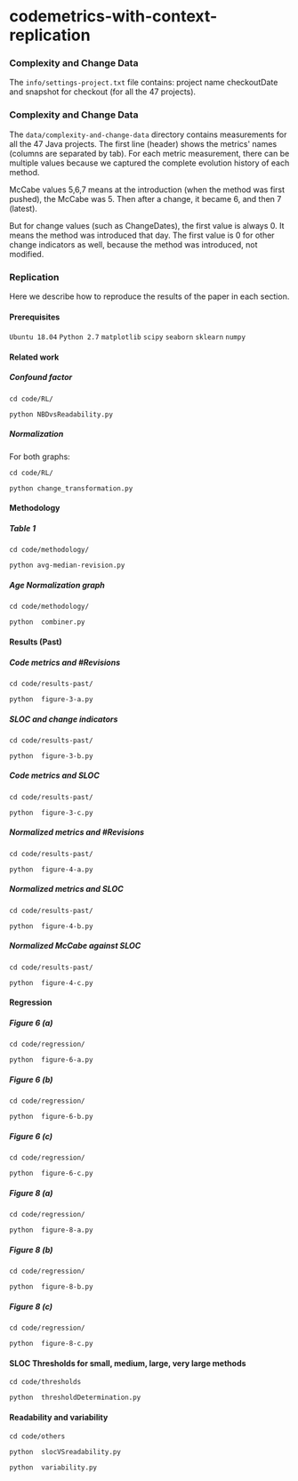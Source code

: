 # codemetrics-with-context-replication

### Complexity and Change Data

The `info/settings-project.txt` file contains: project name checkoutDate  and snapshot for checkout (for all the 47 projects).

### Complexity and Change Data

The `data/complexity-and-change-data` directory contains measurements for all the 47 Java projects. 
The first line (header) shows the metrics' names (columns are separated by tab). For each metric measurement, there can be multiple values because we captured the complete evolution history of each method. 

McCabe values 5,6,7 means at the introduction (when the method was first pushed), the McCabe was 5. Then after a change, it became 6, and then 7 (latest).   

But for change values (such as ChangeDates), the first value is always 0. It means the method was introduced that day. The first value is 0 for other change indicators as well, because the method was introduced, not modified.  


### Replication
Here we describe how to reproduce the results of the paper in each section.

#### Prerequisites

`Ubuntu 18.04`
`Python 2.7`
`matplotlib`
`scipy`
`seaborn`
`sklearn`
`numpy`


#### Related work

##### Confound factor

`cd code/RL/`

`python NBDvsReadability.py`

##### Normalization
For both graphs:

`cd code/RL/`

`python change_transformation.py`

#### Methodology

##### Table 1

`cd code/methodology/`

`python avg-median-revision.py`

##### Age Normalization graph

`cd code/methodology/`

`python  combiner.py`

#### Results (Past)

#####  Code metrics and #Revisions

`cd code/results-past/`

`python  figure-3-a.py`

#####  SLOC and change indicators

`cd code/results-past/`

`python  figure-3-b.py`

#####  Code metrics and SLOC

`cd code/results-past/`

`python  figure-3-c.py`

#####  Normalized metrics and #Revisions

`cd code/results-past/`

`python  figure-4-a.py`

#####  Normalized metrics and SLOC

`cd code/results-past/`

`python  figure-4-b.py`

##### Normalized McCabe against SLOC

`cd code/results-past/`

`python  figure-4-c.py`


#### Regression

##### Figure 6 (a)

`cd code/regression/`

`python  figure-6-a.py`

##### Figure 6 (b)

`cd code/regression/`

`python  figure-6-b.py`

##### Figure 6 (c)

`cd code/regression/`

`python  figure-6-c.py`


##### Figure 8 (a)

`cd code/regression/`

`python  figure-8-a.py`

##### Figure 8 (b)

`cd code/regression/`

`python  figure-8-b.py`

##### Figure 8 (c)

`cd code/regression/`

`python  figure-8-c.py`


#### SLOC Thresholds for small, medium, large, very large methods


`cd code/thresholds`

`python  thresholdDetermination.py`


#### Readability and variability


`cd code/others`

`python  slocVSreadability.py`

`python  variability.py`
